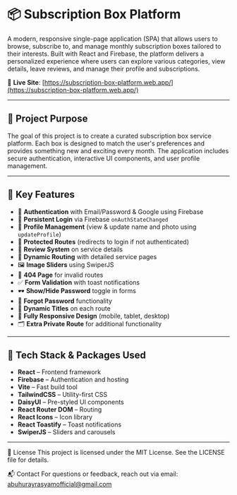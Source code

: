 # 📦 Subscription Box Platform

A modern, responsive single-page application (SPA) that allows users to browse, subscribe to, and manage monthly subscription boxes tailored to their interests. Built with React and Firebase, the platform delivers a personalized experience where users can explore various categories, view details, leave reviews, and manage their profile and subscriptions.

🔗 **Live Site**: [https://subscription-box-platform.web.app/](https://subscription-box-platform.web.app/)

---

## 🎯 Project Purpose

The goal of this project is to create a curated subscription box service platform. Each box is designed to match the user's preferences and provides something new and exciting every month. The application includes secure authentication, interactive UI components, and user profile management.

---

## 🚀 Key Features

- 🔐 **Authentication** with Email/Password & Google using Firebase
- 🔄 **Persistent Login** via Firebase `onAuthStateChanged`
- 👥 **Profile Management** (view & update name and photo using `updateProfile`)
- 🔐 **Protected Routes** (redirects to login if not authenticated)
- 📝 **Review System** on service details
- 🔎 **Dynamic Routing** with detailed service pages
- 🖼️ **Image Sliders** using SwiperJS
- 📃 **404 Page** for invalid routes
- ✅ **Form Validation** with toast notifications
- 🕶️ **Show/Hide Password** toggle in forms
- 💌 **Forgot Password** functionality
- 🧭 **Dynamic Titles** on each route
- 🎨 **Fully Responsive Design** (mobile, tablet, desktop)
- 🗂️ **Extra Private Route** for additional functionality

---

## 🧰 Tech Stack & Packages Used

- **React** – Frontend framework
- **Firebase** – Authentication and hosting
- **Vite** – Fast build tool
- **TailwindCSS** – Utility-first CSS
- **DaisyUI** – Pre-styled UI components
- **React Router DOM** – Routing
- **React Icons** – Icon library
- **React Toastify** – Toast notifications
- **SwiperJS** – Sliders and carousels

---

📄 License
This project is licensed under the MIT License. See the LICENSE file for details.

📬 Contact
For questions or feedback, reach out via email: abuhurayrasyamofficial@gmail.com